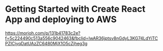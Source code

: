 # Getting Started with Create React App and deploying to AWS
https://morioh.com/p/131b41783c2e?f=5c224490c513a556c9042463&fbclid=IwAR36jptsv8nGdyL3KG74LdYiTCPZICiyqDatUAzZC6480MjX1O5cZjheg3g



